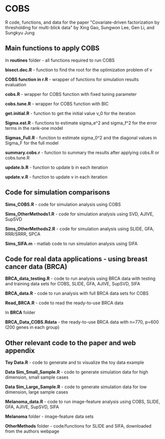 # COBS

R code, functions, and data for the paper "Covariate-driven factorization by thresholding for multi-blick data" by Xing Gao, Sungwon Lee, Gen Li, and Sungkyu Jung

## Main functions to apply COBS 

In **routines** folder - all functions required to run COBS 

**bisect.dec.R** - function to find the root for the optimization problem of v

**COBS function in r.R** - wrapper of functions for simulation results evaluation

**cobs.R** - wrapper for COBS function with fixed tuning parameter

**cobs.tune.R** - wrapper for COBS function with BIC

**get.initial.R** - function to get the initial value v_0 for the iteration

**Sigma.est.R** - functions to estimate sigma_e^2 and sigma_f^2 for the error terms in the rank-one model

**Sigmas_Full.R** - function to estimate sigma_0^2 and the diagonal values in Sigma_F for the full model

**summary.cobs.r** - function to summary the results after applying cobs.R or cobs.tune.R

**update.b.R** - function to update b in each iteration

**update.v.R** - function to update v in each iteration

## Code for simulation comparisons 

**Sims_COBS.R** - code for simulation analysis using COBS

**Sims_OtherMethods1.R** - code for simulation analysis using SVD, AJIVE, SupSVD

**Sims_OtherMethods2.R** - code for simulation analysis using SLIDE, GFA, RRR/SRRR, SPCA

**Sims_SIFA.m** - matlab code to run simulation analysis using SIFA

## Code for real data applications - using breast cancer data (BRCA) 

**BRCA_data_testing.R** - code to run analysis using BRCA data with testing and training data sets for COBS, SLIDE, GFA, AJIVE, SupSVD, SIFA

**BRCA_data.R** - code to run analysis with full BRCA data sets for COBS

**Read_BRCA.R** - code to read the ready-to-use BRCA data

In **BRCA** folder

**BRCA_Data_COBS.Rdata** - the ready-to-use BRCA data with n=770, p=600 (200 genes in each group)


## Other relevant code to the paper and web appendix

**Toy Data.R**  - code to generate and to visualize the toy data example

**Data Sim_Small_Sample.R** - code to generate simulation data for high dimension, small sample cases

**Data Sim_Large_Sample.R** - code to generate simulation data for low dimension, large sample cases

**Melanoma_data.R** - code to run image-feature analysis using COBS, SLIDE, GFA, AJIVE, SupSVD, SIFA

**Melanoma** folder - image-feature data sets 

**OtherMethods** folder -  code/functions for SLIDE and SIFA, downloaded from the authors webpage


